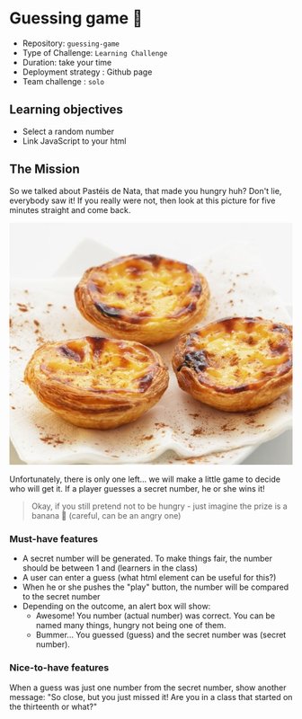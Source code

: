 # Guessing game 🤔

- Repository: `guessing-game`
- Type of Challenge: `Learning Challenge`
- Duration: take your time
- Deployment strategy : Github page
- Team challenge : `solo`

## Learning objectives
- Select a random number
- Link JavaScript to your html

## The Mission
So we talked about Pastéis de Nata, that made you hungry huh? Don't lie, everybody saw it!
If you really were not, then look at this picture for five minutes straight and come back.

![](images/pasteis.jpg)

Unfortunately, there is only one left... we will make a little game to decide who will get it.
If a player guesses a secret number, he or she wins it!

> Okay, if you still pretend not to be hungry - just imagine the prize is a banana 🍌 (careful, can be an angry one)

### Must-have features
- A secret number will be generated. To make things fair, the number should be between 1 and (learners in the class)
- A user can enter a guess (what html element can be useful for this?)
- When he or she pushes the "play" button, the number will be compared to the secret number
- Depending on the outcome, an alert box will show:
    - Awesome! You number (actual number) was correct. You can be named many things, hungry not being one of them.
    - Bummer... You guessed (guess) and the secret number was (secret number).
    
### Nice-to-have features
When a guess was just one number from the secret number, show another message: "So close, but you just missed it! Are you in a class that started on the thirteenth or what?"